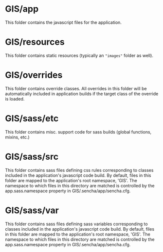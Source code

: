 # GIS/app

This folder contains the javascript files for the application.

# GIS/resources

This folder contains static resources (typically an `"images"` folder as well).

# GIS/overrides

This folder contains override classes. All overrides in this folder will be 
automatically included in application builds if the target class of the override
is loaded.

# GIS/sass/etc

This folder contains misc. support code for sass builds (global functions, 
mixins, etc.)

# GIS/sass/src

This folder contains sass files defining css rules corresponding to classes
included in the application's javascript code build.  By default, files in this 
folder are mapped to the application's root namespace, 'GIS'. The
namespace to which files in this directory are matched is controlled by the
app.sass.namespace property in GIS/.sencha/app/sencha.cfg. 

# GIS/sass/var

This folder contains sass files defining sass variables corresponding to classes
included in the application's javascript code build.  By default, files in this 
folder are mapped to the application's root namespace, 'GIS'. The
namespace to which files in this directory are matched is controlled by the
app.sass.namespace property in GIS/.sencha/app/sencha.cfg. 
